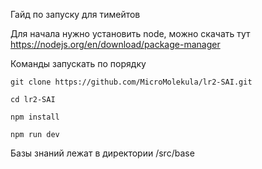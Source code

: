 Гайд по запуску для тимейтов

Для начала нужно установить node, можно скачать тут https://nodejs.org/en/download/package-manager

Команды запускать по порядку

```
git clone https://github.com/MicroMolekula/lr2-SAI.git

cd lr2-SAI

npm install

npm run dev

```

Базы знаний лежат в директории /src/base
